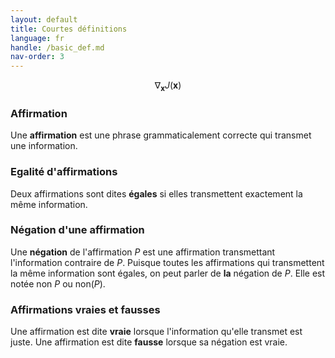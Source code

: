 ```yaml
---
layout: default
title: Courtes définitions
language: fr
handle: /basic_def.md
nav-order: 3
---
```


<script src="https://cdn.mathjax.org/mathjax/latest/MathJax.js?config=TeX-AMS-MML_HTMLorMML" type="text/javascript"></script>

$$ \nabla_\boldsymbol{x} J(\boldsymbol{x}) $$

### Affirmation
Une **affirmation** est une phrase grammaticalement correcte qui transmet une information.

### Egalité d'affirmations
Deux affirmations sont dites **égales** si elles transmettent exactement la même information.

### Négation d'une affirmation
Une **négation** de l'affirmation _P_ est une affirmation transmettant l'information contraire de _P_. Puisque toutes les affirmations qui transmettent la même information sont égales, on peut parler de **la** négation de _P_. Elle est notée non _P_ ou non(_P_).

### Affirmations vraies et fausses
Une affirmation est dite **vraie** lorsque l'information qu'elle transmet est juste. Une affirmation est dite **fausse** lorsque sa négation est vraie.
